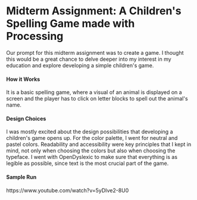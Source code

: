 <h1> Midterm Assignment: A Children's Spelling Game made with Processing </h1>
Our prompt for this midterm assignment was to create a game. I thought this would be a great chance to delve deeper into my interest in my education and explore developing a simple children's game.
<h4>How it Works</h4>
It is a basic spelling game, where a visual of an animal is displayed on a screen and the player has to click on letter blocks to spell out the animal's name. 

<h4>Design Choices</h4>
I was mostly excited about the design possibilities that developing a children's game opens up. For the color palette, I went for neutral and pastel colors. Readability and accessibility were key principles that I kept in mind, not only when choosing the colors but also when choosing the typeface. I went with OpenDyslexic to make sure that everything is as legible as possible, since text is the most crucial part of the game. 
 
 <h4>Sample Run</h4>
 https://www.youtube.com/watch?v=5yDIve2-8U0
 


  
